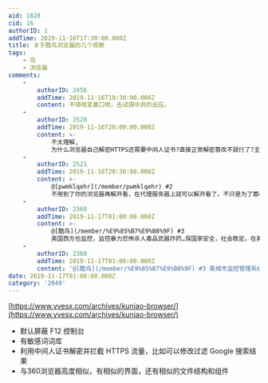 ```yaml
---
aid: 1828
cid: 16
authorID: 1
addTime: 2019-11-16T17:30:00.000Z
title: 关于酷鸟浏览器的几个观察
tags:
    - 鸟
    - 浏览器
comments:
    -
        authorID: 2456
        addTime: 2019-11-16T18:30:00.000Z
        content: 不停改变着口吻，去试探中共的反应。
    -
        authorID: 2520
        addTime: 2019-11-16T20:00:00.000Z
        content: >-
            不太理解,
            为什么浏览器自己解密HTTPS还需要中间人证书?直接正常解密篡改不就行了?主流浏览器的广告拦截扩展就这么干的,并没有用什么中间人证书.
    -
        authorID: 2521
        addTime: 2019-11-16T20:30:00.000Z
        content: >-
            @[pwmklqehr](/member/pwmklqehr) #2
            不用到了你的浏览器再解开看，在代理服务器上就可以解开看了。不只是为了篡改，而且是为了监控。
    -
        authorID: 2360
        addTime: 2019-11-17T01:00:00.000Z
        content: >-
            @[酷鸟](/member/%E9%85%B7%E9%B8%9F) #3
            美国西方也监控，监控暴力恐怖杀人毒品武器炸药…保国家安全，社会稳定。在美发张儿童泳装照都要小心，警察会上门。
    -
        authorID: 2360
        addTime: 2019-11-17T01:00:00.000Z
        content: '@[酷鸟](/member/%E9%85%B7%E9%B8%9F) #3 美城市监控管理系统也是一流的，警车，直升机天天查巡。'
date: 2019-11-17T01:00:00.000Z
category: '2049'
---
```


[https://www.yvesx.com/archives/kuniao-browser/](https://www.yvesx.com/archives/kuniao-browser/)

*   默认屏蔽 F12 控制台
*   有敏感词词库
*   利用中间人证书解密并拦截 HTTPS 流量，比如可以修改过滤 Google 搜索结果
*   与360浏览器高度相似，有相似的界面，还有相似的文件结构和组件
